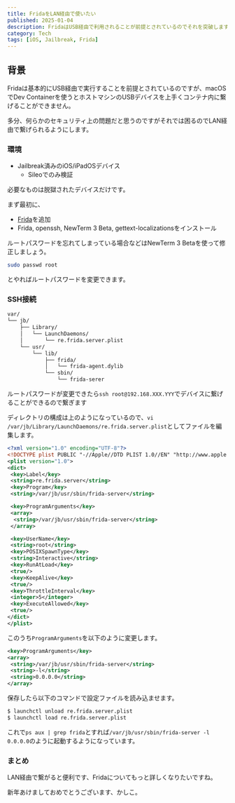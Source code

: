 ```yaml
---
title: FridaをLAN経由で使いたい
published: 2025-01-04
description: FridaはUSB経由で利用されることが前提とされているのでそれを突破します
category: Tech
tags: [iOS, Jailbreak, Frida]
---
```


## 背景

Fridaは基本的にUSB経由で実行することを前提とされているのですが、macOSでDev Containerを使うとホストマシンのUSBデバイスを上手くコンテナ内に繋げることができません。

多分、何らかのセキュリティ上の問題だと思うのですがそれでは困るのでLAN経由で繋げられるようにします。

### 環境

- Jailbreak済みのiOS/iPadOSデバイス
  - Sileoでのみ検証

必要なものは脱獄されたデバイスだけです。

まず最初に、

- [Frida](sileo://source/https://build.frida.re)を追加
- Frida, openssh, NewTerm 3 Beta, gettext-localizationsをインストール

ルートパスワードを忘れてしまっている場合などはNewTerm 3 Betaを使って修正しましょう。

```bash
sudo passwd root
```

とやればルートパスワードを変更できます。

### SSH接続

```bash
var/
└── jb/
    ├── Library/
    │   └── LaunchDaemons/
    │       └── re.frida.server.plist
    └── usr/
        └── lib/
            ├── frida/
            │   └── frida-agent.dylib
            └── sbin/
                └── frida-serer
```

ルートパスワードが変更できたら`ssh root@192.168.XXX.YYY`でデバイスに繋げることができるので繋ぎます

ディレクトリの構成は上のようになっているので、`vi /var/jb/Library/LaunchDaemons/re.frida.server.plist`としてファイルを編集します。

```xml
<?xml version="1.0" encoding="UTF-8"?>
<!DOCTYPE plist PUBLIC "-//Apple//DTD PLIST 1.0//EN" "http://www.apple.com/DTDs/PropertyList-1.0.dtd">
<plist version="1.0">
<dict>
 <key>Label</key>
 <string>re.frida.server</string>
 <key>Program</key>
 <string>/var/jb/usr/sbin/frida-server</string>

 <key>ProgramArguments</key>
 <array>
  <string>/var/jb/usr/sbin/frida-server</string>
 </array>

 <key>UserName</key>
 <string>root</string>
 <key>POSIXSpawnType</key>
 <string>Interactive</string>
 <key>RunAtLoad</key>
 <true/>
 <key>KeepAlive</key>
 <true/>
 <key>ThrottleInterval</key>
 <integer>5</integer>
 <key>ExecuteAllowed</key>
 <true/>
</dict>
</plist>
```

このうち`ProgramArguments`を以下のように変更します。

```xml
<key>ProgramArguments</key>
<array>
 <string>/var/jb/usr/sbin/frida-server</string>
 <string>-l</string>
 <string>0.0.0.0</string>
</array>
```

保存したら以下のコマンドで設定ファイルを読み込ませます。

```bash
$ launchctl unload re.frida.server.plist
$ launchctl load re.frida.server.plist
```

これで`ps aux | grep frida`とすれば`/var/jb/usr/sbin/frida-server -l 0.0.0.0`のように起動するようになっています。

### まとめ

LAN経由で繋がると便利です、Fridaについてもっと詳しくなりたいですね。

新年あけましておめでとうございます、かしこ。
